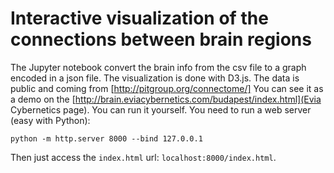 # Interactive visualization of the connections between brain regions

The Jupyter notebook convert the brain info from the csv file to a graph encoded in a json file.
The visualization is done with D3.js.
The data is public and coming from  [http://pitgroup.org/connectome/]
You can see it as a demo on the [http://brain.eviacybernetics.com/budapest/index.html](Evia Cybernetics page).
You can run it yourself. You need to run a web server (easy with Python):
```
python -m http.server 8000 --bind 127.0.0.1
```
Then just access the `index.html` url: `localhost:8000/index.html`.


